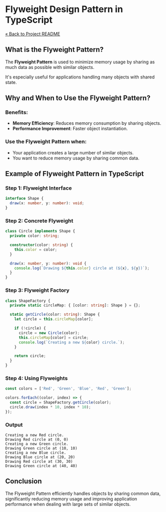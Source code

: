# Flyweight Design Pattern in TypeScript

[« Back to Project README](../../README.md)

## What is the Flyweight Pattern?

The **Flyweight Pattern** is used to minimize memory usage by sharing as much data as possible with similar objects. 

It's especially useful for applications handling many objects with shared state.

## Why and When to Use the Flyweight Pattern?

### Benefits:
- **Memory Efficiency**: Reduces memory consumption by sharing objects.
- **Performance Improvement**: Faster object instantiation.

### Use the Flyweight Pattern when:
- Your application creates a large number of similar objects.
- You want to reduce memory usage by sharing common data.

## Example of Flyweight Pattern in TypeScript

### Step 1: Flyweight Interface

```typescript
interface Shape {
  draw(x: number, y: number): void;
}
```

### Step 2: Concrete Flyweight

```typescript
class Circle implements Shape {
  private color: string;

  constructor(color: string) {
    this.color = color;
  }

  draw(x: number, y: number): void {
    console.log(`Drawing ${this.color} circle at (${x}, ${y})`);
  }
}
```

### Step 3: Flyweight Factory

```typescript
class ShapeFactory {
  private static circleMap: { [color: string]: Shape } = {};

  static getCircle(color: string): Shape {
    let circle = this.circleMap[color];

    if (!circle) {
      circle = new Circle(color);
      this.circleMap[color] = circle;
      console.log(`Creating a new ${color} circle.`);
    }

    return circle;
  }
}
```

### Step 4: Using Flyweights

```typescript
const colors = ['Red', 'Green', 'Blue', 'Red', 'Green'];

colors.forEach((color, index) => {
  const circle = ShapeFactory.getCircle(color);
  circle.draw(index * 10, index * 10);
});
```

### Output
```
Creating a new Red circle.
Drawing Red circle at (0, 0)
Creating a new Green circle.
Drawing Green circle at (10, 10)
Creating a new Blue circle.
Drawing Blue circle at (20, 20)
Drawing Red circle at (30, 30)
Drawing Green circle at (40, 40)
```

## Conclusion

The Flyweight Pattern efficiently handles objects by sharing common data, significantly reducing memory usage and improving application performance when dealing with large sets of similar objects.
